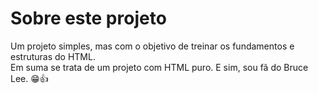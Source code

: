
<h1>Sobre este projeto</h1>
<p> 
  Um projeto simples, mas com o objetivo de treinar os fundamentos e estruturas do HTML.<br>
  Em suma se trata de um projeto com HTML puro.
  E sim, sou fã do Bruce Lee. 😁👍
</p>

